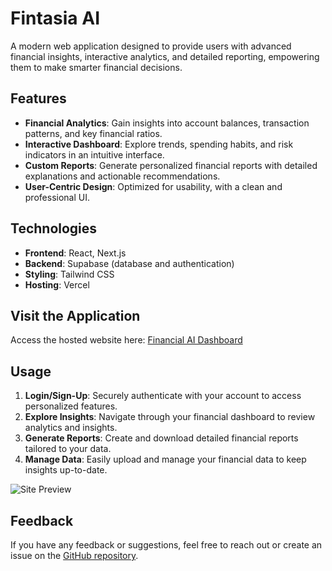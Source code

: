 # Fintasia AI

A modern web application designed to provide users with advanced financial
insights, interactive analytics, and detailed reporting, empowering them to make
smarter financial decisions.

## Features

- **Financial Analytics**: Gain insights into account balances, transaction
  patterns, and key financial ratios.
- **Interactive Dashboard**: Explore trends, spending habits, and risk
  indicators in an intuitive interface.
- **Custom Reports**: Generate personalized financial reports with detailed
  explanations and actionable recommendations.
- **User-Centric Design**: Optimized for usability, with a clean and
  professional UI.

## Technologies

- **Frontend**: React, Next.js
- **Backend**: Supabase (database and authentication)
- **Styling**: Tailwind CSS
- **Hosting**: Vercel

## Visit the Application

Access the hosted website here:
[Financial AI Dashboard](https://your-hosted-url.com)

## Usage

1. **Login/Sign-Up**: Securely authenticate with your account to access
   personalized features.
2. **Explore Insights**: Navigate through your financial dashboard to review
   analytics and insights.
3. **Generate Reports**: Create and download detailed financial reports tailored
   to your data.
4. **Manage Data**: Easily upload and manage your financial data to keep
   insights up-to-date.

![Site Preview](https://fintasia-ai.vercel.app/)

## Feedback

If you have any feedback or suggestions, feel free to reach out or create an
issue on the
[GitHub repository](https://github.com/yourusername/financial-ai-dashboard).
